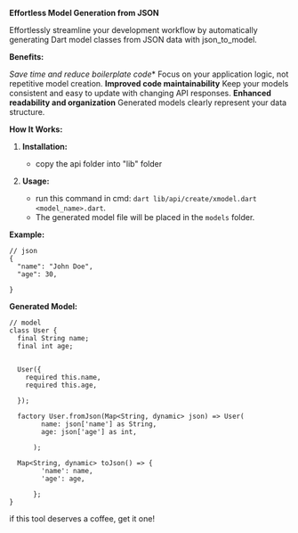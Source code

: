 **Effortless Model Generation from JSON** 

Effortlessly streamline your development workflow by automatically generating Dart model classes from JSON data with json_to_model.


**Benefits:**

*Save time and reduce boilerplate code** Focus on your application logic, not repetitive model creation.
**Improved code maintainability** Keep your models consistent and easy to update with changing API responses.
**Enhanced readability and organization** Generated models clearly represent your data structure.

**How It Works:**

1. **Installation:**
   - copy the api folder into "lib" folder

2. **Usage:**
   - run this command in cmd: `dart lib/api/create/xmodel.dart <model_name>.dart`.
   - The generated model file will be placed in the `models` folder.


**Example:**

```
// json
{
  "name": "John Doe",
  "age": 30,
  
}
```

**Generated Model:**

```
// model
class User {
  final String name;
  final int age;
  

  User({
    required this.name,
    required this.age,
  
  });

  factory User.fromJson(Map<String, dynamic> json) => User(
        name: json['name'] as String,
        age: json['age'] as int,
  
      );

  Map<String, dynamic> toJson() => {
        'name': name,
        'age': age,
  
      };
}

```


if this tool deserves a coffee, get it one!

<script type="text/javascript" src="https://cdnjs.buymeacoffee.com/1.0.0/button.prod.min.js" data-name="bmc-button" data-slug="fathidevs" data-color="#FFDD00" data-emoji=""  data-font="Poppins" data-text="Buy me a coffee" data-outline-color="#000000" data-font-color="#000000" data-coffee-color="#ffffff" ></script>
